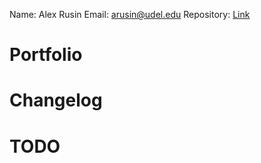 Name: Alex Rusin
Email: arusin@udel.edu
Repository: [Link](https://github.com/aerusin/portfolio.github.io)

# Portfolio

# Changelog

# TODO

